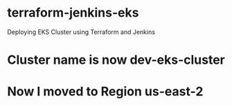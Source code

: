 # terraform-jenkins-eks
Deploying EKS Cluster using Terraform and Jenkins

# Cluster name is now dev-eks-cluster
# Now I moved to Region us-east-2